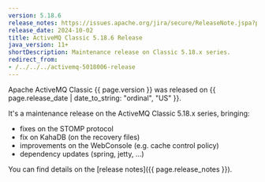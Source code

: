 ```yaml
---
version: 5.18.6
release_notes: https://issues.apache.org/jira/secure/ReleaseNote.jspa?projectId=12311210&version=12354938
release_date: 2024-10-02
title: ActiveMQ Classic 5.18.6 Release
java_version: 11+
shortDescription: Maintenance release on Classic 5.18.x series.
redirect_from:
- /../../../activemq-5018006-release
---
```

Apache ActiveMQ Classic {{ page.version }} was released on {{ page.release_date | date_to_string: "ordinal", "US" }}.

It's a maintenance release on the ActiveMQ Classic 5.18.x series, bringing:
- fixes on the STOMP protocol
- fix on KahaDB (on the recovery files)
- improvements on the WebConsole (e.g. cache control policy)
- dependency updates (spring, jetty, ...)

You can find details on the [release notes]({{ page.release_notes }}).

